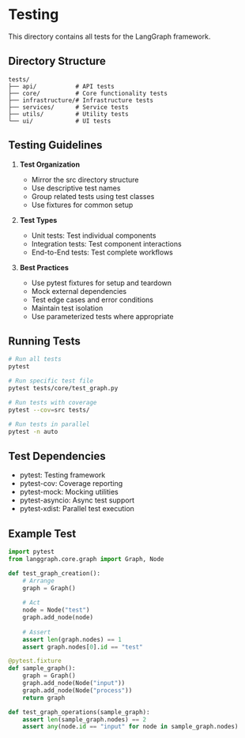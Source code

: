 # Testing

This directory contains all tests for the LangGraph framework.

## Directory Structure

```
tests/
├── api/           # API tests
├── core/          # Core functionality tests
├── infrastructure/# Infrastructure tests
├── services/      # Service tests
├── utils/         # Utility tests
└── ui/            # UI tests
```

## Testing Guidelines

1. **Test Organization**
   - Mirror the src directory structure
   - Use descriptive test names
   - Group related tests using test classes
   - Use fixtures for common setup

2. **Test Types**
   - Unit tests: Test individual components
   - Integration tests: Test component interactions
   - End-to-End tests: Test complete workflows

3. **Best Practices**
   - Use pytest fixtures for setup and teardown
   - Mock external dependencies
   - Test edge cases and error conditions
   - Maintain test isolation
   - Use parameterized tests where appropriate

## Running Tests

```bash
# Run all tests
pytest

# Run specific test file
pytest tests/core/test_graph.py

# Run tests with coverage
pytest --cov=src tests/

# Run tests in parallel
pytest -n auto
```

## Test Dependencies

- pytest: Testing framework
- pytest-cov: Coverage reporting
- pytest-mock: Mocking utilities
- pytest-asyncio: Async test support
- pytest-xdist: Parallel test execution

## Example Test

```python
import pytest
from langgraph.core.graph import Graph, Node

def test_graph_creation():
    # Arrange
    graph = Graph()
    
    # Act
    node = Node("test")
    graph.add_node(node)
    
    # Assert
    assert len(graph.nodes) == 1
    assert graph.nodes[0].id == "test"

@pytest.fixture
def sample_graph():
    graph = Graph()
    graph.add_node(Node("input"))
    graph.add_node(Node("process"))
    return graph

def test_graph_operations(sample_graph):
    assert len(sample_graph.nodes) == 2
    assert any(node.id == "input" for node in sample_graph.nodes)